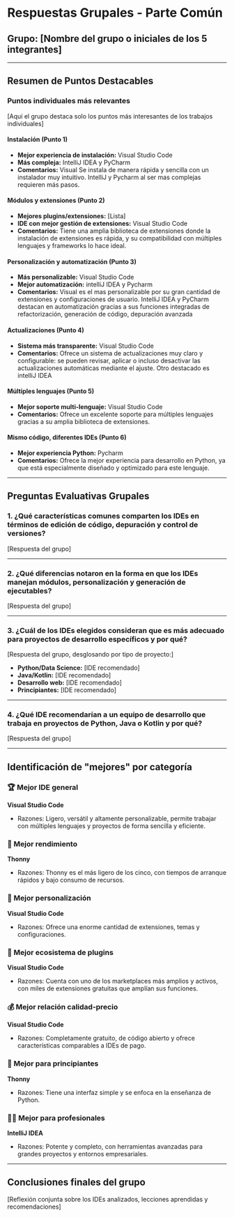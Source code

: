 # Respuestas Grupales - Parte Común

## Grupo: [Nombre del grupo o iniciales de los 5 integrantes]

---

## Resumen de Puntos Destacables

### Puntos individuales más relevantes
[Aquí el grupo destaca solo los puntos más interesantes de los trabajos individuales]

#### Instalación (Punto 1)
- **Mejor experiencia de instalación:** Visual Studio Code
- **Más compleja:** IntelliJ IDEA y PyCharm
- **Comentarios:** Visual Se instala de manera rápida y sencilla con un instalador muy intuitivo. IntelliJ y Pycharm al ser mas complejas requieren más pasos.

#### Módulos y extensiones (Punto 2)
- **Mejores plugins/extensiones:** [Lista]
- **IDE con mejor gestión de extensiones:** Visual Studio Code
- **Comentarios:** Tiene una amplia biblioteca de extensiones donde la instalación de extensiones es rápida, y su compatibilidad con múltiples lenguajes y frameworks lo hace ideal.

#### Personalización y automatización (Punto 3)
- **Más personalizable:** Visual Studio Code
- **Mejor automatización:** intelliJ IDEA y Pycharm
- **Comentarios:** Visual es el mas personalizable por su gran cantidad de extensiones y configuraciones de usuario. IntelliJ IDEA y PyCharm destacan en automatización gracias a sus funciones integradas de refactorización, generación de código, depuración avanzada

#### Actualizaciones (Punto 4)
- **Sistema más transparente:** Visual Studio Code
- **Comentarios:** Ofrece un sistema de actualizaciones muy claro y configurable: se pueden revisar, aplicar o incluso desactivar las actualizaciones automáticas mediante el ajuste. Otro destacado es intelliJ IDEA

#### Múltiples lenguajes (Punto 5)
- **Mejor soporte multi-lenguaje:** Visual Studio Code
- **Comentarios:** Ofrece un excelente soporte para múltiples lenguajes gracias a su amplia biblioteca de extensiones.

#### Mismo código, diferentes IDEs (Punto 6)
- **Mejor experiencia Python:** Pycharm
- **Comentarios:** Ofrece la mejor experiencia para desarrollo en Python, ya que está especialmente diseñado y optimizado para este lenguaje.

---

## Preguntas Evaluativas Grupales

### 1. ¿Qué características comunes comparten los IDEs en términos de edición de código, depuración y control de versiones?

[Respuesta del grupo]

---

### 2. ¿Qué diferencias notaron en la forma en que los IDEs manejan módulos, personalización y generación de ejecutables?

[Respuesta del grupo]

---

### 3. ¿Cuál de los IDEs elegidos consideran que es más adecuado para proyectos de desarrollo específicos y por qué?

[Respuesta del grupo, desglosando por tipo de proyecto:]
- **Python/Data Science:** [IDE recomendado]
- **Java/Kotlin:** [IDE recomendado]
- **Desarrollo web:** [IDE recomendado]
- **Principiantes:** [IDE recomendado]

---

### 4. ¿Qué IDE recomendarían a un equipo de desarrollo que trabaja en proyectos de Python, Java o Kotlin y por qué?

[Respuesta del grupo]

---

## Identificación de "mejores" por categoría

### 🏆 Mejor IDE general
**Visual Studio Code**
- Razones: Ligero, versátil y altamente personalizable, permite trabajar con múltiples lenguajes y proyectos de forma sencilla y eficiente.

### 🚀 Mejor rendimiento
**Thonny**
- Razones: Thonny es el más ligero de los cinco, con tiempos de arranque rápidos y bajo consumo de recursos.

### 🎨 Mejor personalización
**Visual Studio Code**
- Razones: Ofrece una enorme cantidad de extensiones, temas y configuraciones.

### 🔌 Mejor ecosistema de plugins
**Visual Studio Code**
- Razones: Cuenta con uno de los marketplaces más amplios y activos, con miles de extensiones gratuitas que amplían sus funciones.

### 💰 Mejor relación calidad-precio
**Visual Studio Code**
- Razones: Completamente gratuito, de código abierto y ofrece características comparables a IDEs de pago.

### 👶 Mejor para principiantes
**Thonny**
- Razones: Tiene una interfaz simple y se enfoca en la enseñanza de Python.

### 👨‍💼 Mejor para profesionales
**IntelliJ IDEA**
- Razones: Potente y completo, con herramientas avanzadas para grandes proyectos y entornos empresariales.

---

## Conclusiones finales del grupo

[Reflexión conjunta sobre los IDEs analizados, lecciones aprendidas y recomendaciones]
